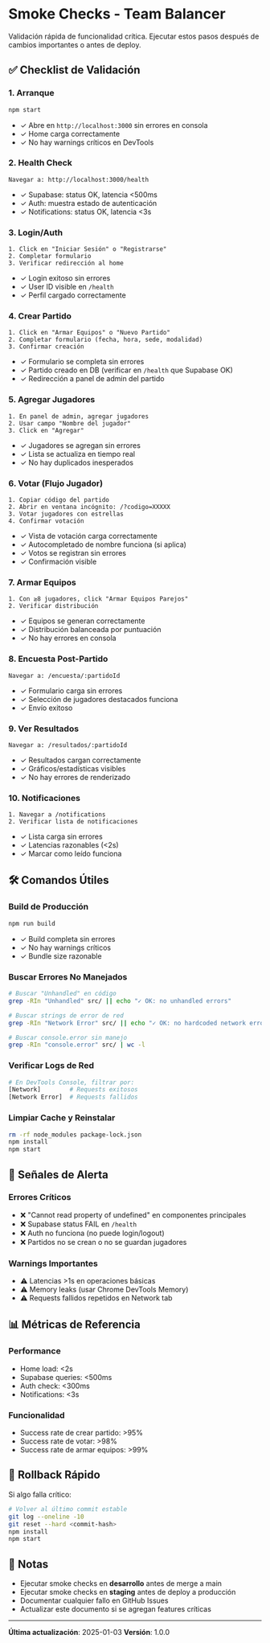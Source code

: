 # Smoke Checks - Team Balancer

Validación rápida de funcionalidad crítica. Ejecutar estos pasos después de cambios importantes o antes de deploy.

## ✅ Checklist de Validación

### 1. Arranque
```bash
npm start
```
- ✓ Abre en `http://localhost:3000` sin errores en consola
- ✓ Home carga correctamente
- ✓ No hay warnings críticos en DevTools

### 2. Health Check
```
Navegar a: http://localhost:3000/health
```
- ✓ Supabase: status OK, latencia <500ms
- ✓ Auth: muestra estado de autenticación
- ✓ Notifications: status OK, latencia <3s

### 3. Login/Auth
```
1. Click en "Iniciar Sesión" o "Registrarse"
2. Completar formulario
3. Verificar redirección al home
```
- ✓ Login exitoso sin errores
- ✓ User ID visible en `/health`
- ✓ Perfil cargado correctamente

### 4. Crear Partido
```
1. Click en "Armar Equipos" o "Nuevo Partido"
2. Completar formulario (fecha, hora, sede, modalidad)
3. Confirmar creación
```
- ✓ Formulario se completa sin errores
- ✓ Partido creado en DB (verificar en `/health` que Supabase OK)
- ✓ Redirección a panel de admin del partido

### 5. Agregar Jugadores
```
1. En panel de admin, agregar jugadores
2. Usar campo "Nombre del jugador"
3. Click en "Agregar"
```
- ✓ Jugadores se agregan sin errores
- ✓ Lista se actualiza en tiempo real
- ✓ No hay duplicados inesperados

### 6. Votar (Flujo Jugador)
```
1. Copiar código del partido
2. Abrir en ventana incógnito: /?codigo=XXXXX
3. Votar jugadores con estrellas
4. Confirmar votación
```
- ✓ Vista de votación carga correctamente
- ✓ Autocompletado de nombre funciona (si aplica)
- ✓ Votos se registran sin errores
- ✓ Confirmación visible

### 7. Armar Equipos
```
1. Con ≥8 jugadores, click "Armar Equipos Parejos"
2. Verificar distribución
```
- ✓ Equipos se generan correctamente
- ✓ Distribución balanceada por puntuación
- ✓ No hay errores en consola

### 8. Encuesta Post-Partido
```
Navegar a: /encuesta/:partidoId
```
- ✓ Formulario carga sin errores
- ✓ Selección de jugadores destacados funciona
- ✓ Envío exitoso

### 9. Ver Resultados
```
Navegar a: /resultados/:partidoId
```
- ✓ Resultados cargan correctamente
- ✓ Gráficos/estadísticas visibles
- ✓ No hay errores de renderizado

### 10. Notificaciones
```
1. Navegar a /notifications
2. Verificar lista de notificaciones
```
- ✓ Lista carga sin errores
- ✓ Latencias razonables (<2s)
- ✓ Marcar como leído funciona

## 🛠️ Comandos Útiles

### Build de Producción
```bash
npm run build
```
- ✓ Build completa sin errores
- ✓ No hay warnings críticos
- ✓ Bundle size razonable

### Buscar Errores No Manejados
```bash
# Buscar "Unhandled" en código
grep -RIn "Unhandled" src/ || echo "✓ OK: no unhandled errors"

# Buscar strings de error de red
grep -RIn "Network Error" src/ || echo "✓ OK: no hardcoded network errors"

# Buscar console.error sin manejo
grep -RIn "console.error" src/ | wc -l
```

### Verificar Logs de Red
```bash
# En DevTools Console, filtrar por:
[Network]        # Requests exitosos
[Network Error]  # Requests fallidos
```

### Limpiar Cache y Reinstalar
```bash
rm -rf node_modules package-lock.json
npm install
npm start
```

## 🚨 Señales de Alerta

### Errores Críticos
- ❌ "Cannot read property of undefined" en componentes principales
- ❌ Supabase status FAIL en `/health`
- ❌ Auth no funciona (no puede login/logout)
- ❌ Partidos no se crean o no se guardan jugadores

### Warnings Importantes
- ⚠️ Latencias >1s en operaciones básicas
- ⚠️ Memory leaks (usar Chrome DevTools Memory)
- ⚠️ Requests fallidos repetidos en Network tab

## 📊 Métricas de Referencia

### Performance
- Home load: <2s
- Supabase queries: <500ms
- Auth check: <300ms
- Notifications: <3s

### Funcionalidad
- Success rate de crear partido: >95%
- Success rate de votar: >98%
- Success rate de armar equipos: >99%

## 🔄 Rollback Rápido

Si algo falla crítico:
```bash
# Volver al último commit estable
git log --oneline -10
git reset --hard <commit-hash>
npm install
npm start
```

## 📝 Notas

- Ejecutar smoke checks en **desarrollo** antes de merge a main
- Ejecutar smoke checks en **staging** antes de deploy a producción
- Documentar cualquier fallo en GitHub Issues
- Actualizar este documento si se agregan features críticas

---

**Última actualización**: 2025-01-03
**Versión**: 1.0.0

